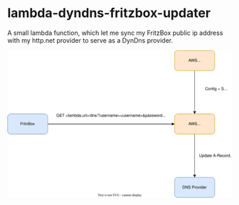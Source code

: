 # lambda-dyndns-fritzbox-updater

A small lambda function, which let me sync my FritzBox public ip address with my http.net provider to serve as a DynDns provider.

![flow](images/flow.drawio.svg)


